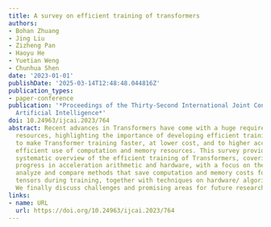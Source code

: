 ```yaml
---
title: A survey on efficient training of transformers
authors:
- Bohan Zhuang
- Jing Liu
- Zizheng Pan
- Haoyu He
- Yuetian Weng
- Chunhua Shen
date: '2023-01-01'
publishDate: '2025-03-14T12:48:48.044816Z'
publication_types:
- paper-conference
publication: '*Proceedings of the Thirty-Second International Joint Conference on
  Artificial Intelligence*'
doi: 10.24963/ijcai.2023/764
abstract: Recent advances in Transformers have come with a huge requirement on computing
  resources, highlighting the importance of developing efficient training techniques
  to make Transformer training faster, at lower cost, and to higher accuracy by the
  efficient use of computation and memory resources. This survey provides the first
  systematic overview of the efficient training of Transformers, covering the recent
  progress in acceleration arithmetic and hardware, with a focus on the former. We
  analyze and compare methods that save computation and memory costs for intermediate
  tensors during training, together with techniques on hardware/ algorithm co-design.
  We finally discuss challenges and promising areas for future research.
links:
- name: URL
  url: https://doi.org/10.24963/ijcai.2023/764
---
```

